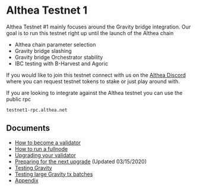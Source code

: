 # Althea Testnet 1

Althea Testnet #1 mainly focuses around the Gravity bridge integration. Our goal is to run this testnet right up until the launch of the Althea chain

- Althea chain parameter selection
- Gravity bridge slashing
- Gravity bridge Orchestrator stability
- IBC testing with B-Harvest and Agoric

If you would like to join this testnet connect with us on the [Althea Discord](https://discordapp.com/invite/vw8twzR) where you can request testnet tokens to stake or just play around with.

If you are looking to integrate against the Althea testnet you can use the public rpc

```
testnet1-rpc.althea.net
```

## Documents

- [How to become a validator](althea-testnet-docs/setting-up-a-validator.md)
- [How to run a fullnode](althea-testnet-docs/setting-up-a-fullnode.md)
- [Upgrading your validator](althea-testnet-docs/upgrading.md)
- [Preparing for the next upgrade](althea-testnet-docs/preparing-for-upgrade.md) (Updated 03/15/2020)
- [Testing Gravity](althea-testnet-docs/testing-gravity.md)
- [Testing large Gravity tx batches](althea-testnet-docs/big-build-batch.md)
- [Appendix](althea-testnet-docs/appendix.md)
